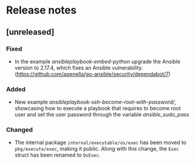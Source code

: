 # Release notes

## [unreleased]

### Fixed

- In the example _ansibleplaybook-embed-python_ upgrade the Ansible version to 2.17.4, which fixes an Ansible vulnerability. (https://github.com/apenella/go-ansible/security/dependabot/7)

### Added

- New example _ansibleplaybook-ssh-become-root-with-password/_, showcasing how to execute a playbook that requires to become root user and set the user password through the variable _ansible_sudo_pass_

### Changed

- The internal package `internal/executable/os/exec` has been moved to `pkg/execute/exec`, making it public. Along with this change, the `Exec` struct has been renamed to `OsExec`.

